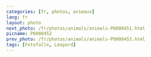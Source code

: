 ```yaml
---
categories: [fr, photos, animaux]
lang: fr
layout: photo
next_photo: /fr/photos/animals/animals-P0000451.html
picname: P0000452
prev_photo: /fr/photos/animals/animals-P0000453.html
tags: [Fotofalle, Leopard]
---
```

